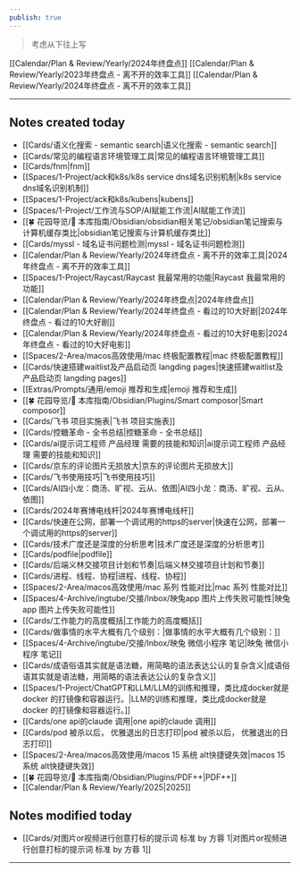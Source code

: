```yaml
---
publish: true
---
```


> 考虑从下往上写

[[Calendar/Plan & Review/Yearly/2024年终盘点]]
[[Calendar/Plan & Review/Yearly/2023年终盘点 - 离不开的效率工具]]
[[Calendar/Plan & Review/Yearly/2024年终盘点 - 离不开的效率工具]]

---

## Notes created today

- [[Cards/语义化搜索 - semantic search\|语义化搜索 - semantic search]]
- [[Cards/常见的编程语言环境管理工具\|常见的编程语言环境管理工具]]
- [[Cards/fnm\|fnm]]
- [[Spaces/1-Project/ack和k8s/k8s service dns域名识别机制\|k8s service dns域名识别机制]]
- [[Spaces/1-Project/ack和k8s/kubens\|kubens]]
- [[Spaces/1-Project/工作流与SOP/AI赋能工作流\|AI赋能工作流]]
- [[🍀 花园导览/🧰 本库指南/Obsidian/obsidian相关笔记/obsidian笔记搜索与计算机缓存类比\|obsidian笔记搜索与计算机缓存类比]]
- [[Cards/myssl - 域名证书问题检测\|myssl - 域名证书问题检测]]
- [[Calendar/Plan & Review/Yearly/2024年终盘点 - 离不开的效率工具\|2024年终盘点 - 离不开的效率工具]]
- [[Spaces/1-Project/Raycast/Raycast 我最常用的功能\|Raycast 我最常用的功能]]
- [[Calendar/Plan & Review/Yearly/2024年终盘点\|2024年终盘点]]
- [[Calendar/Plan & Review/Yearly/2024年终盘点 - 看过的10大好剧\|2024年终盘点 - 看过的10大好剧]]
- [[Calendar/Plan & Review/Yearly/2024年终盘点 - 看过的10大好电影\|2024年终盘点 - 看过的10大好电影]]
- [[Spaces/2-Area/macos高效使用/mac 终极配置教程\|mac 终极配置教程]]
- [[Cards/快速搭建waitlist及产品启动页 langding pages\|快速搭建waitlist及产品启动页 langding pages]]
- [[Extras/Prompts/通用/emoji 推荐和生成\|emoji 推荐和生成]]
- [[🍀 花园导览/🧰 本库指南/Obsidian/Plugins/Smart composor\|Smart composor]]
- [[Cards/飞书 项目实施表\|飞书 项目实施表]]
- [[Cards/控糖革命 - 全书总结\|控糖革命 - 全书总结]]
- [[Cards/ai提示词工程师 产品经理 需要的技能和知识\|ai提示词工程师 产品经理 需要的技能和知识]]
- [[Cards/京东的评论图片无损放大\|京东的评论图片无损放大]]
- [[Cards/飞书使用技巧\|飞书使用技巧]]
- [[Cards/AI四小龙：商汤、旷视、云从、依图\|AI四小龙：商汤、旷视、云从、依图]]
- [[Cards/2024年赛博电线杆\|2024年赛博电线杆]]
- [[Cards/快速在公网，部署一个调试用的https的server\|快速在公网，部署一个调试用的https的server]]
- [[Cards/技术广度还是深度的分析思考\|技术广度还是深度的分析思考]]
- [[Cards/podfile\|podfile]]
- [[Cards/后端义林交接项目计划和节奏\|后端义林交接项目计划和节奏]]
- [[Cards/进程、线程、协程\|进程、线程、协程]]
- [[Spaces/2-Area/macos高效使用/mac 系列 性能对比\|mac 系列 性能对比]]
- [[Spaces/4-Archive/ingtube/交接/Inbox/映兔app 图片上传失败可能性\|映兔app 图片上传失败可能性]]
- [[Cards/工作能力的高度概括\|工作能力的高度概括]]
- [[Cards/做事情的水平大概有几个级别：\|做事情的水平大概有几个级别：]]
- [[Spaces/4-Archive/ingtube/交接/Inbox/映兔 微信小程序 笔记\|映兔 微信小程序 笔记]]
- [[Cards/成语俗语其实就是语法糖，用简略的语法表达公认的复杂含义\|成语俗语其实就是语法糖，用简略的语法表达公认的复杂含义]]
- [[Spaces/1-Project/ChatGPT和LLM/LLM的训练和推理，类比成docker就是docker 的打镜像和容器运行。\|LLM的训练和推理，类比成docker就是docker 的打镜像和容器运行。]]
- [[Cards/one api的claude 调用\|one api的claude 调用]]
- [[Cards/pod 被杀以后， 优雅退出的日志打印\|pod 被杀以后， 优雅退出的日志打印]]
- [[Spaces/2-Area/macos高效使用/macos 15 系统 alt快捷键失效\|macos 15 系统 alt快捷键失效]]
- [[🍀 花园导览/🧰 本库指南/Obsidian/Plugins/PDF++\|PDF++]]
- [[Calendar/Plan & Review/Yearly/2025\|2025]]



## Notes modified today
- [[Cards/对图片or视频进行创意打标的提示词 标准 by 方蓉 1\|对图片or视频进行创意打标的提示词 标准 by 方蓉 1]]


---